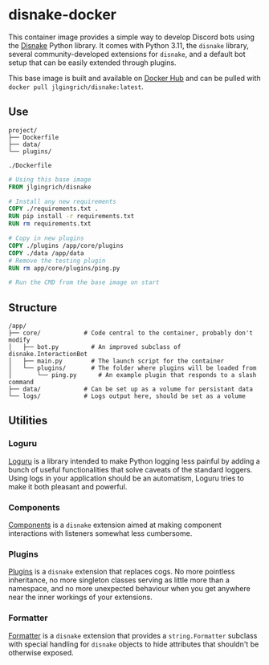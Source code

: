 # disnake-docker

This container image provides a simple way to develop Discord bots using the [Disnake](https://docs.disnake.dev/en/stable/index.html) Python library. It comes with Python 3.11, the `disnake` library, several community-developed extensions for `disnake`, and a default bot setup that can be easily extended through plugins.

This base image is built and available on [Docker Hub](https://hub.docker.com/r/jlgingrich/disnake) and can be pulled with `docker pull jlgingrich/disnake:latest`.

## Use

```text
project/
├── Dockerfile
├── data/
└── plugins/
```

`./Dockerfile`

```Dockerfile
# Using this base image
FROM jlgingrich/disnake

# Install any new requirements
COPY ./requirements.txt .
RUN pip install -r requirements.txt
RUN rm requirements.txt

# Copy in new plugins
COPY ./plugins /app/core/plugins
COPY ./data /app/data
# Remove the testing plugin
RUN rm app/core/plugins/ping.py

# Run the CMD from the base image on start
```

## Structure

```text
/app/
├── core/            # Code central to the container, probably don't modify
│   ├── bot.py         # An improved subclass of disnake.InteractionBot
│   ├── main.py        # The launch script for the container
│   └── plugins/       # The folder where plugins will be loaded from
│       └── ping.py      # An example plugin that responds to a slash command
├── data/            # Can be set up as a volume for persistant data
└── logs/            # Logs output here, should be set as a volume
```

## Utilities

### Loguru

[Loguru](https://loguru.readthedocs.io/en/stable/) is a library intended to make Python logging less painful by adding a bunch of useful functionalities that solve caveats of the standard loggers. Using logs in your application should be an automatism, Loguru tries to make it both pleasant and powerful.

### Components

[Components](https://github.com/DisnakeCommunity/disnake-ext-components) is a `disnake` extension aimed at making component interactions with listeners somewhat less cumbersome.

### Plugins

[Plugins](https://github.com/DisnakeCommunity/disnake-ext-plugins) is a `disnake` extension that replaces cogs. No more pointless inheritance, no more singleton classes serving as little more than a namespace, and no more unexpected behaviour when you get anywhere near the inner workings of your extensions.

### Formatter

[Formatter](https://github.com/DisnakeCommunity/disnake-ext-formatter) is a `disnake` extension that provides a `string.Formatter` subclass with special handling for `disnake` objects to hide attributes that shouldn't be otherwise exposed.
